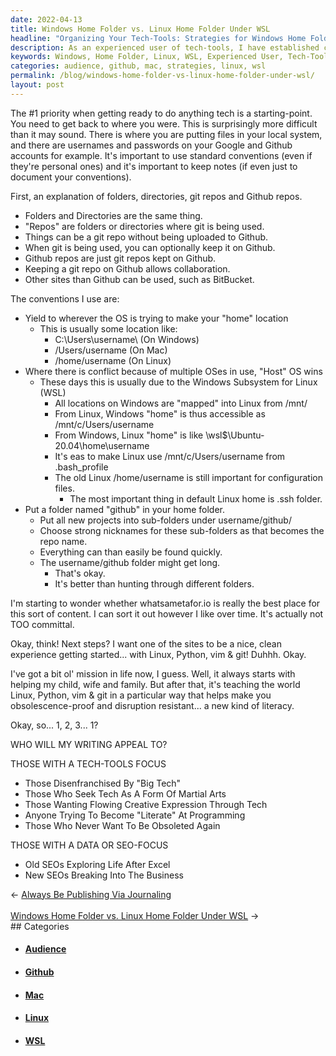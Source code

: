 ```yaml
---
date: 2022-04-13
title: Windows Home Folder vs. Linux Home Folder Under WSL
headline: "Organizing Your Tech-Tools: Strategies for Windows Home Folder and Linux Home Folder Under WSL"
description: As an experienced user of tech-tools, I have established conventions for storing files in my local system and online. I use the 'home' folder of the operating system as my starting point, and I'm also utilizing the Windows Subsystem for Linux (WSL) to access the Linux home folder. I'm currently considering what audience my writing should appeal to, and have identified two primary groups. Read my blog post to learn more about my strategies for organizing and using tech-tools.
keywords: Windows, Home Folder, Linux, WSL, Experienced User, Tech-Tools, Local System, Online, Strategies, Organizing, Mac, Github, Audience, Writing, Groups, Tech-Tools
categories: audience, github, mac, strategies, linux, wsl
permalink: /blog/windows-home-folder-vs-linux-home-folder-under-wsl/
layout: post
---
```



The #1 priority when getting ready to do anything tech is a starting-point.
You need to get back to where you were. This is surprisingly more difficult
than it may sound. There is where you are putting files in your local system,
and there are usernames and passwords on your Google and Github accounts for
example. It's important to use standard conventions (even if they're personal
ones) and it's important to keep notes (if even just to document your
conventions).

First, an explanation of folders, directories, git repos and Github repos.

- Folders and Directories are the same thing.
- "Repos" are folders or directories where git is being used.
- Things can be a git repo without being uploaded to Github.
- When git is being used, you can optionally keep it on Github.
- Github repos are just git repos kept on Github.
- Keeping a git repo on Github allows collaboration.
- Other sites than Github can be used, such as BitBucket.

The conventions I use are:

- Yield to wherever the OS is trying to make your "home" location
  - This is usually some location like:
    - C:\Users\username\ (On Windows)
    - /Users/username (On Mac)
    - /home/username (On Linux)
- Where there is conflict because of multiple OSes in use, "Host" OS wins
  - These days this is usually due to the Windows Subsystem for Linux (WSL)
    - All locations on Windows are "mapped" into Linux from /mnt/
    - From Linux, Windows "home" is thus accessible as /mnt/c/Users/username
    - From Windows, Linux "home" is like \\wsl$\Ubuntu-20.04\home\username
    - It's eas to make Linux use /mnt/c/Users/username from .bash_profile
    - The old Linux /home/username is still important for configuration files.
      - The most important thing in default Linux home is .ssh folder.
- Put a folder named "github" in your home folder.
  - Put all new projects into sub-folders under username/github/
  - Choose strong nicknames for these sub-folders as that becomes the repo name.
  - Everything can than easily be found quickly.
  - The username/github folder might get long.
    - That's okay.
    - It's better than hunting through different folders.

I'm starting to wonder whether whatsametafor.io is really the best place for
this sort of content. I can sort it out however I like over time. It's actually
not TOO committal.

Okay, think! Next steps? I want one of the sites to be a nice, clean experience
getting started... with Linux, Python, vim & git! Duhhh. Okay.

I've got a bit ol' mission in life now, I guess. Well, it always starts with
helping my child, wife and family. But after that, it's teaching the world
Linux, Python, vim & git in a particular way that helps make you
obsolescence-proof and disruption resistant... a new kind of literacy.

Okay, so... 1, 2, 3... 1?

WHO WILL MY WRITING APPEAL TO?

THOSE WITH A TECH-TOOLS FOCUS

- Those Disenfranchised By "Big Tech"
- Those Who Seek Tech As A Form Of Martial Arts
- Those Wanting Flowing Creative Expression Through Tech
- Anyone Trying To Become "Literate" At Programming
- Those Who Never Want To Be Obsoleted Again

THOSE WITH A DATA OR SEO-FOCUS

- Old SEOs Exploring Life After Excel
- New SEOs Breaking Into The Business

<div class="arrow-links"><div class="post-nav-prev"><span class="arrow">&larr;&nbsp;</span><a href="/blog/always-be-publishing-via-journaling/">Always Be Publishing Via Journaling</a></div> &nbsp; <div class="post-nav-next"><a href="/blog/windows-home-folder-vs-linux-home-folder-under-wsl/">Windows Home Folder vs. Linux Home Folder Under WSL</a><span class="arrow">&nbsp;&rarr;</span></div></div>
## Categories

<ul>
<li><h4><a href='/audience/'>Audience</a></h4></li>
<li><h4><a href='/github/'>Github</a></h4></li>
<li><h4><a href='/mac/'>Mac</a></h4></li>
<li><h4><a href='/linux/'>Linux</a></h4></li>
<li><h4><a href='/wsl/'>WSL</a></h4></li></ul>